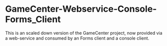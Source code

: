 # GameCenter-Webservice-Console-Forms_Client
This is an scaled down version of the GameCenter project, now provided via a web-service and consumed by an Forms client and a console client.
